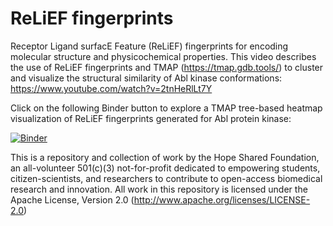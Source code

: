 # ReLiEF fingerprints
Receptor Ligand surfacE Feature (ReLiEF) fingerprints for encoding molecular structure and physicochemical properties.  This video describes the use of ReLiEF fingerprints and TMAP (https://tmap.gdb.tools/) to cluster and visualize the structural similarity of Abl kinase conformations: https://www.youtube.com/watch?v=2tnHeRlLt7Y  


Click on the following Binder button to explore a TMAP tree-based heatmap visualization of ReLiEF fingerprints generated for Abl protein kinase: 

[![Binder](https://mybinder.org/badge_logo.svg)](https://mybinder.org/v2/gh/TheHopeSharedFoundation/ReLiEF-fingerprints/HEAD)

This is a repository and collection of work by the Hope Shared Foundation, an all-volunteer 501(c)(3) not-for-profit dedicated to empowering students, citizen-scientists, and researchers to contribute to open-access biomedical research and innovation.  All work in this repository is licensed under the Apache License, Version 2.0 (http://www.apache.org/licenses/LICENSE-2.0)
